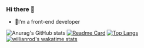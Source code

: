 ### Hi there 👋

<!--
**ihoneys/ihoneys** is a ✨ _special_ ✨ repository because its `README.md` (this file) appears on your GitHub profile.

Here are some ideas to get you started:

- 🔭 I’m currently working on ...
- 🌱 I’m currently learning ...
- 👯 I’m looking to collaborate on ...
- 🤔 I’m looking for help with ...
- 💬 Ask me about ...
- 📫 How to reach me: ...
- 😄 Pronouns: ...
- ⚡ Fun fact: ...
-->

- 🌱I’m a front-end developer 

<!--
[![Github stats](https://github-readme-stats.vercel.app/api?username=YourUsername&show_icons=true&include_all_commits=true)](https://github.com/ihoneys/github-readme-stats)
-->
<!-- [![Anurag's GitHub stats](https://github-readme-stats.vercel.app/api?username=ihoneys)](https://github.com/anuraghazra/github-readme-stats) -->

![Anurag's GitHub stats](https://github-readme-stats.vercel.app/api?username=ihoneys&theme=radical&show_icons=true)
[![Readme Card](https://github-readme-stats.vercel.app/api/pin/?username=ihoneys&theme=react&repo=react-ts-redux)](https://github.com/ihoneys/react-ts-redux)
[![Top Langs](https://github-readme-stats.vercel.app/api/top-langs/?username=ihoneys&langs_count=8)](https://github.com/ihoneys)
[![willianrod's wakatime stats](https://github-readme-stats.vercel.app/api/wakatime?username=ihoneys)](https://github.com/ihoneys)
